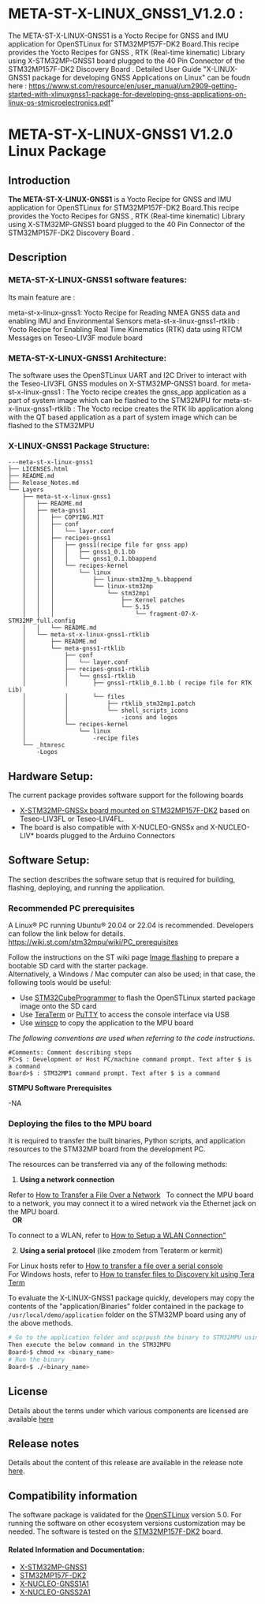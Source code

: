 META-ST-X-LINUX_GNSS1_V1.2.0 :
==============================================================================================================
The META-ST-X-LINUX-GNSS1 is a Yocto Recipe for GNSS and IMU application for OpenSTLinux for STM32MP157F-DK2 Board.This recipe provides the Yocto Recipes for GNSS , RTK (Real-time kinematic) Library using X-STM32MP-GNSS1 board plugged to the 40 Pin Connector of the STM32MP157F-DK2 Discovery Board .
Detailed User Guide "X-LINUX-GNSS1 package for developing GNSS Applications on Linux" can be foudn here  : https://www.st.com/resource/en/user_manual/um2909-getting-started-with-xlinuxgnss1-package-for-developing-gnss-applications-on-linux-os-stmicroelectronics.pdf"


# META-ST-X-LINUX-GNSS1 V1.2.0 Linux Package

## Introduction

**The META-ST-X-LINUX-GNSS1** is a Yocto Recipe for GNSS and IMU application for OpenSTLinux for STM32MP157F-DK2 Board.This recipe provides the Yocto Recipes for GNSS , RTK (Real-time kinematic) Library using X-STM32MP-GNSS1 board plugged to the 40 Pin Connector of the STM32MP157F-DK2 Discovery Board .



## Description

### META-ST-X-LINUX-GNSS1 software features:

Its main feature are :

meta-st-x-linux-gnss1: Yocto Recipe for Reading NMEA GNSS data and enabling IMU and Environmental Sensors
meta-st-x-linux-gnss1-rtklib : Yocto Recipe for Enabling Real Time Kinematics (RTK) data using RTCM Messages on Teseo-LIV3F module board

### META-ST-X-LINUX-GNSS1 Architecture:

The software uses the OpenSTLinux UART and I2C Driver to interact with the Teseo-LIV3FL GNSS modules on X-STM32MP-GNSS1 board.
for meta-st-x-linux-gnss1  : The Yocto recipe creates the gnss_app application as a part of system image which can be flashed to the STM32MPU 
for meta-st-x-linux-gnss1-rtklib  : The Yocto recipe creates the RTK lib application along with the QT based application as a part of system image which can be flashed to the STM32MPU

### X-LINUX-GNSS1 Package Structure:
```
---meta-st-x-linux-gnss1
├── LICENSES.html
├── README.md
├── Release_Notes.md
└── Layers
    ├── meta-st-x-linux-gnss1
    │   ├── README.md
    │   ├── meta-gnss1
    │   │   ├── COPYING.MIT
    │   │   ├── conf
    │   │   │   └── layer.conf
    │   │   ├── recipes-gnss1
    │   │   │   ├── gnss1(recipe file for gnss app)
    │   │   │   │   ├── gnss1_0.1.bb
    │   │   │   │   └── gnss1_0.1.bbappend
    │   │   │   └── recipes-kernel
    │   │   │       └── linux
    │   │   │           ├── linux-stm32mp_%.bbappend
    │   │   │           └── linux-stm32mp
    │   │   │               └── stm32mp1
    │   │   │                   ├── Kernel patches
    │   │   │                   └── 5.15
    │   │   │                       └── fragment-07-X-STM32MP_full.config
    │   │   └── README.md
    │   └── meta-st-x-linux-gnss1-rtklib
    │       ├── README.md
    │       └── meta-gnss1-rtklib
    │           ├── conf
    │           │   └── layer.conf
    │           ├── recipes-gnss1-rtklib
    │           │   └── gnss1-rtklib
    │           │       ├── gnss1-rtklib_0.1.bb ( recipe file for RTK Lib)
    │           │       └── files
    │           │           ├── rtklib_stm32mp1.patch
    │           │           └── shell_scripts_icons
    │           │               -icons and logos
    │           └── recipes-kernel
    │               └── linux
    │                   -recipe files
    └── _htmresc
        -Logos
```
           
## Hardware Setup:

The current package provides software support for the following boards
 - [X-STM32MP-GNSSx board mounted on STM32MP157F-DK2](https://www.st.com/en/ecosystems/x-stm32mp-gnss1.html) based on Teseo-LIV3FL or Teseo-LIV4FL. 
 - The board is also compatible with X-NUCLEO-GNSSx and X-NUCLEO-LIV* boards plugged to the Arduino Connectors

## Software Setup:

The section describes the software setup that is required for building, flashing, deploying, and running the application.

### Recommended PC prerequisites

A Linux® PC running Ubuntu® 20.04 or 22.04 is recommended. Developers can follow the link below for details.
https://wiki.st.com/stm32mpu/wiki/PC_prerequisites

Follow the instructions on the ST wiki page [Image flashing](https://wiki.st.com/stm32mpu/wiki/STM32MP15_Discovery_kits_-_Starter_Package#Image_flashing) to prepare a bootable SD card with the starter package.  
Alternatively, a Windows / Mac computer can also be used; in that case, the following tools would be useful:
- Use [STM32CubeProgrammer](https://www.st.com/en/development-tools/stm32cubeprog.html) to flash the OpenSTLinux started package image onto the SD card
- Use [TeraTerm](https://github.com/TeraTermProject/osdn-download/releases/) or [PuTTY](https://putty.org/) to access the console interface via USB
- Use [winscp](https://winscp.net/eng/index.php) to copy the application to the MPU board

*The following conventions are used when referring to the code instructions.*
```
#Comments: Comment describing steps
PC>$ : Development or Host PC/machine command prompt. Text after $ is a command
Board>$ : STM32MP1 command prompt. Text after $ is a command
```
**STMPU Software Prerequisites**

-NA


### Deploying the files to the MPU board

It is required to transfer the built binaries, Python scripts, and application resources to the STM32MP board from the development PC.

The resources can be transferred via any of the following methods:

1. **Using a network connection**

Refer to [How to Transfer a File Over a Network](https://wiki.st.com/stm32mpu/wiki/How_to_transfer_a_file_over_network)
 
To connect the MPU board to a network, you may connect it to a wired network via the Ethernet jack on the MPU board.  
 
**OR**  

To connect to a WLAN, refer to [How to Setup a WLAN Connection"](https://wiki.st.com/stm32mpu/wiki/How_to_setup_a_WLAN_connection)

2. **Using a serial protocol** (like zmodem from Teraterm or kermit)

For Linux hosts refer to [How to transfer a file over a serial console](https://wiki.st.com/stm32mpu/wiki/How_to_transfer_a_file_over_serial_console)  
For Windows hosts, refer to
[How to transfer files to Discovery kit using Tera Term](https://wiki.st.com/stm32mpu/wiki/How_to_transfer_files_to_Discovery_kit_using_Tera_Term_on_Windows_PC)

To evaluate the X-LINUX-GNSS1 package quickly, developers may copy the contents of the "application/Binaries" folder contained in the package to `/usr/local/demo/application` folder on the STM32MP board using any of the above methods.

```bash
# Go to the application folder and scp/push the binary to STM32MPU using zmodem or scp command
Then execute the below command in the STM32MPU
Board>$ chmod +x <binary_name>
# Run the binary
Board>$ ./<binary_name>
```

## License

Details about the terms under which various components are licensed are available [here](LICENSE.md)

## Release notes

Details about the content of this release are available in the release note [here](Release_Notes.md).

## Compatibility information

The software package is validated for the [OpenSTLinux](https://www.st.com/en/embedded-software/stm32-mpu-openstlinux-distribution.html) version 5.0. 
For running the software on other ecosystem versions customization may be needed.
The software is tested on the [STM32MP157F-DK2](https://www.st.com/en/evaluation-tools/stm32mp157f-dk2.html) board.


#### Related Information and Documentation:

- [X-STM32MP-GNSS1](https://www.st.com/en/evaluation-tools/x-stm32mp-gnss1.html)
- [STM32MP157F-DK2](https://www.st.com/en/evaluation-tools/stm32mp157f-dk2.html)
- [X-NUCLEO-GNSS1A1](https://www.st.com/en/ecosystems/x-nucleo-gnss1a1.html)
- [X-NUCLEO-GNSS2A1](https://www.st.com/en/ecosystems/x-nucleo-gnss2a1.html)
